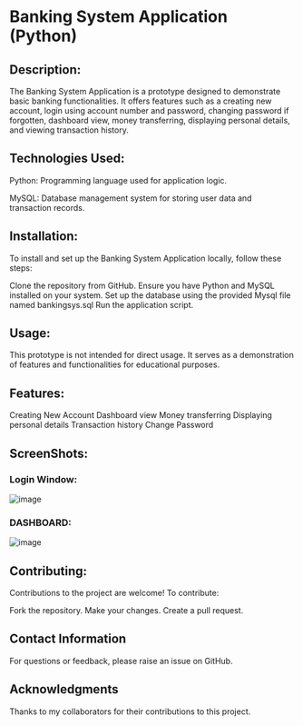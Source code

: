# **Banking System Application (Python)**

## **Description:**

The Banking System Application is a prototype designed to demonstrate basic banking functionalities. It offers features such as a creating new account, login using account number and password, changing password if forgotten, dashboard view, money transferring, displaying personal details, and viewing transaction history.

## Technologies Used:

Python: Programming language used for application logic.

MySQL: Database management system for storing user data and transaction records.

## Installation:
To install and set up the Banking System Application locally, follow these steps:

Clone the repository from GitHub.
Ensure you have Python and MySQL installed on your system.
Set up the database using the provided Mysql file named bankingsys.sql
Run the application script.

## Usage:
This prototype is not intended for direct usage. It serves as a demonstration of features and functionalities for educational purposes.

## Features:
Creating New Account
Dashboard view
Money transferring
Displaying personal details
Transaction history
Change Password

## ScreenShots:

### Login Window:
![image](https://github.com/Jayesh242663/BankingSystemApplication-python-/assets/87438326/967124c0-4e42-4669-8abe-503a7a2696c4)

### DASHBOARD:
![image](https://github.com/Jayesh242663/BankingSystemApplication-python-/assets/87438326/618a7240-27c8-4c44-9d06-c3c5d06f84b9)


## Contributing:
Contributions to the project are welcome! To contribute:

Fork the repository.
Make your changes.
Create a pull request.

## Contact Information
For questions or feedback, please raise an issue on GitHub.

## Acknowledgments
Thanks to my collaborators for their contributions to this project.
